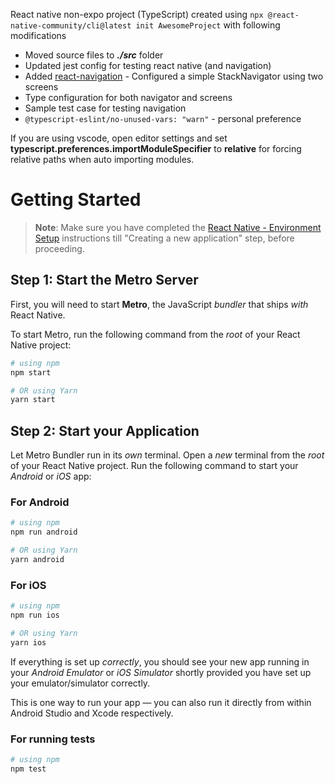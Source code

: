 
React native non-expo project (TypeScript) created using `npx @react-native-community/cli@latest init AwesomeProject`
with following modifications

* Moved source files to ***./src*** folder
* Updated jest config for testing react native (and navigation)
* Added [react-navigation](https://reactnavigation.org/) - Configured a simple StackNavigator using two screens
* Type configuration for both navigator and screens
* Sample test case for testing navigation
* `@typescript-eslint/no-unused-vars: "warn"` - personal preference

If you are using vscode, open editor settings and set **typescript.preferences.importModuleSpecifier** to **relative** for forcing relative paths when auto importing modules.

# Getting Started

>**Note**: Make sure you have completed the [React Native - Environment Setup](https://reactnative.dev/docs/environment-setup) instructions till "Creating a new application" step, before proceeding.

## Step 1: Start the Metro Server

First, you will need to start **Metro**, the JavaScript _bundler_ that ships _with_ React Native.

To start Metro, run the following command from the _root_ of your React Native project:

```bash
# using npm
npm start

# OR using Yarn
yarn start
```

## Step 2: Start your Application

Let Metro Bundler run in its _own_ terminal. Open a _new_ terminal from the _root_ of your React Native project. Run the following command to start your _Android_ or _iOS_ app:

### For Android

```bash
# using npm
npm run android

# OR using Yarn
yarn android
```

### For iOS

```bash
# using npm
npm run ios

# OR using Yarn
yarn ios
```

If everything is set up _correctly_, you should see your new app running in your _Android Emulator_ or _iOS Simulator_ shortly provided you have set up your emulator/simulator correctly.

This is one way to run your app — you can also run it directly from within Android Studio and Xcode respectively.


### For running tests

```bash
# using npm
npm test
